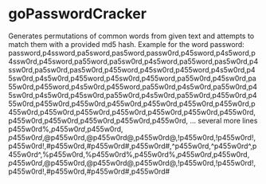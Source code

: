 # goPasswordCracker
Generates permutations of common words from given text and attempts to match them with a provided md5 hash.
Example for the word password:
password,p4ssword,pa5sword,pas5word,passw0rd,p45sword,p4s5word,p4ssw0rd,p45sword,pa55word,pa5sw0rd,p4s5word,pa55word,pas5w0rd,p4ssw0rd,pa5sw0rd,pas5w0rd,p455word,p45sw0rd,p455word,p4s5w0rd,p45sw0rd,p4s5w0rd,p455word,p45sw0rd,p455word,pa55w0rd,p45sw0rd,pa55w0rd,p455word,p4s5w0rd,p455word,pa55w0rd,p4s5w0rd,pa55w0rd,p45sw0rd,p4s5w0rd,p45sw0rd,pa55w0rd,p4s5w0rd,pa55w0rd,p455w0rd,p455w0rd,p455w0rd,p455w0rd,p455w0rd,p455w0rd,p455w0rd,p455w0rd,p455w0rd,p455w0rd,p455w0rd,p455w0rd,p455w0rd,p455w0rd,p455w0rd,p455w0rd,p455w0rd,p455w0rd,p455w0rd,p455w0rd, ... several more lines
p455w0rd%,$p455w0rd,$p455w0rd$,p455w0rd$,@p455w0rd,@p455w0rd@,p455w0rd@,!p455w0rd,!p455w0rd!,p455w0rd!,#p455w0rd,#p455w0rd#,p455w0rd#,^p455w0rd,^p455w0rd^,p455w0rd^,%p455w0rd,%p455w0rd%,p455w0rd%,$p455w0rd,$p455w0rd$,p455w0rd$,@p455w0rd,@p455w0rd@,p455w0rd@,!p455w0rd,!p455w0rd!,p455w0rd!,#p455w0rd,#p455w0rd#,p455w0rd#


